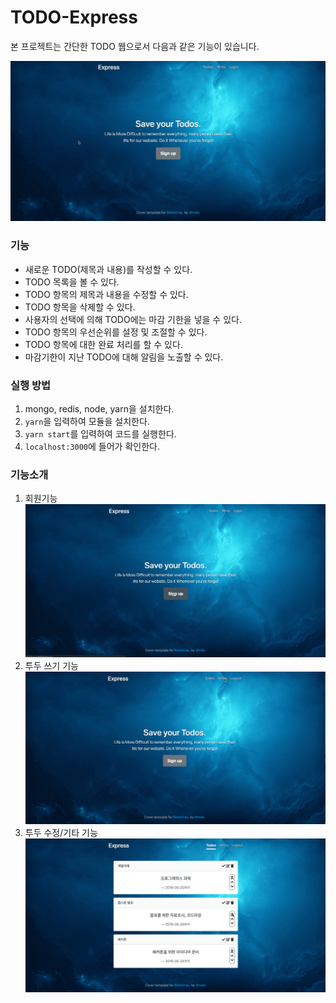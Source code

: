 # TODO-Express

본 프로젝트는 간단한 TODO 웹으로서 다음과 같은 기능이 있습니다.

<img src="./sample/index.gif"></img>

### 기능

-   새로운 TODO(제목과 내용)를 작성할 수 있다.
-   TODO 목록을 볼 수 있다.
-   TODO 항목의 제목과 내용을 수정할 수 있다.
-   TODO 항목을 삭제할 수 있다.
-   사용자의 선택에 의해 TODO에는 마감 기한을 넣을 수 있다.
-   TODO 항목의 우선순위를 설정 및 조절할 수 있다.
-   TODO 항목에 대한 완료 처리를 할 수 있다.
-   마감기한이 지난 TODO에 대해 알림을 노출할 수 있다.

### 실행 방법

1. mongo, redis, node, yarn을 설치한다.
2. `yarn`을 입력하여 모듈을 설치한다.
3. `yarn start`를 입력하여 코드를 실행한다.
4. `localhost:3000`에 들어가 확인한다.

### 기능소개

1. 회원기능
   <img src="./sample/signup.gif"></img>
2. 투두 쓰기 기능
   <img src="./sample/write.gif"></img>
3. 투두 수정/기타 기능
   <img src="./sample/todos.gif"></img>
